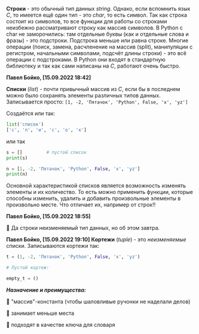 **Строки** - это обычный тип данных _string_. Однако, если вспомнить язык _C_, то имеется ещё один тип - это _char_, то есть символ. Так как строка состоит из символов, то все функции для работы со строками неизбежно рассматривают строку как массив символов. В Python с char не заморочились: там отдельные буквы (как и отдельные слова и фразы) - это подстроки. Подстрока меньше или равна строке. Многие операции (поиск, замена, расчленение на массив (split), манипуляции с регистром, начальными символами, подсчёт длины строки) - это всё операции с подстроками. В Python они входят в стандартную библиотеку и так как сами написаны на _C_, работают очень быстро.

**Павел Бойко, [15.09.2022 18:42]**

**Списки** (_list_) - почти привычный массив из _C_, если бы в последнем можно было сохранять элементы различных типов данных. Записывается просто:
`[1, -2, 'Пятачок', 'Python', False, 'x', 'yz']`

Создаётся или так:

```python
list('список')
['с', 'п', 'и', 'с', 'о', 'к']
```

или так

```python
s = []         # пустой список
print(s)

n = [1, -2, 'Пятачок', 'Python', False, 'x', 'yz']
print(n)
```

Основной характеристикой списков является возможность изменять элементы и их количество. То есть можно применить функции, которые способны изменить, удалить и добавить произвольные элементы в произвольно месте. Что отличает их, например от строк‼️

**Павел Бойко, [15.09.2022 18:55]**

🔻 Да строки неизменяемый тип данных, но об этом завтра.

**Павел Бойко, [15.09.2022 19:10]**
**Кортежи** (_tuple_) - это _неизменяемые_ списки. Записываются кортежи так:

```python
t = (1, -2, 'Пятачок', 'Python', False, 'x', 'yz')

# Пустой кортеж:

empty_t = ()
```

**_Назначение и преимущества:_**

📍 "массив"-константа (чтобы шаловливые ручонки не наделали делов)

📍 занимает меньше места

📍 подходят в качестве ключа для словаря
